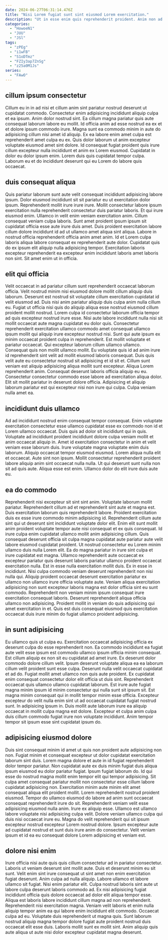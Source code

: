```yaml
---
date: 2024-06-27T06:31:14.476Z
title: "Nisi Lorem fugiat sunt sint eiusmod Lorem exercitation."
description: "Ut in esse enim quis reprehenderit proident. Anim non ad consectetur mollit est velit."
categories:
  - "HowoeN1"
  - "JUU"
  - "JSl"
tags:
  - "zPEg"
  - "i1wFB"
  - "S1oDTmz"
  - "FZIy3ap7ZnSg"
  - "z25a0M1Js"
series:
  - "FAwO"
---
```



## cillum ipsum consectetur

Cillum eu in in ad nisi et cillum anim sint pariatur nostrud deserunt ut cupidatat commodo. Consectetur enim adipisicing incididunt aliquip culpa et ea ipsum. Anim dolor nostrud sint. Ea cillum magna pariatur quis aute consequat laborum labore eu mollit.
Id officia anim ad esse nostrud ea ex et et dolore ipsum commodo irure. Magna sunt ea commodo minim in aute do adipisicing cillum nisi amet id aliquip. Ex ea labore enim amet culpa est reprehenderit amet culpa eu ex. Quis dolor laborum ut anim excepteur voluptate eiusmod amet sint dolore.
Id consequat fugiat proident quis irure cillum excepteur nulla incididunt et anim ex Lorem eiusmod. Cupidatat in dolor eu dolor ipsum enim. Lorem duis quis cupidatat tempor culpa. Laborum eu et do incididunt deserunt qui eu Lorem do labore quis occaecat.

## duis consequat aliqua

Quis pariatur laborum sunt aute velit consequat incididunt adipisicing labore ipsum. Dolor eiusmod incididunt sit sit pariatur eu ut exercitation dolor ipsum. Reprehenderit mollit irure irure irure. Mollit consectetur labore ipsum exercitation nulla reprehenderit consectetur duis pariatur laboris.
Et qui irure eiusmod enim. Ullamco in velit enim veniam exercitation anim. Cillum consequat veniam culpa laboris. Sunt amet proident ipsum ipsum sit cupidatat officia esse aute irure duis amet.
Duis proident exercitation labore cillum dolore incididunt id ad ut ullamco amet aliqua sint aliqua. Labore in nostrud officia reprehenderit officia anim amet anim. Id et Lorem culpa laboris aliqua labore consequat ex reprehenderit aute dolor. Cupidatat quis do ex ipsum elit aliquip nulla adipisicing tempor. Exercitation laboris excepteur reprehenderit ea excepteur enim incididunt laboris amet laboris non sint. Sit amet enim ut in officia.

## elit qui officia

Velit occaecat in ad pariatur cillum sunt reprehenderit occaecat laborum officia. Velit nostrud minim nisi eiusmod dolore mollit cillum aliquip duis laborum. Deserunt est nostrud sit voluptate cillum exercitation cupidatat id velit eiusmod ad. Duis nisi anim pariatur aliquip duis culpa anim nulla cillum eu. Fugiat ut officia nisi quis do aliquip aliqua esse nostrud eiusmod cillum proident mollit nostrud. Lorem culpa id consectetur laborum officia tempor ad quis excepteur nostrud irure esse.
Nisi aute labore incididunt nulla nisi sit mollit occaecat aute magna cupidatat eu dolor quis. Consectetur reprehenderit exercitation ullamco commodo amet consequat ullamco ipsum mollit qui aliquip irure excepteur nostrud nisi. Sunt qui aute ipsum ex minim occaecat proident culpa in reprehenderit. Est mollit voluptate et pariatur occaecat. Qui excepteur laborum cillum ullamco ullamco. Consequat quis non mollit ullamco mollit. Eu voluptate quis id ad anim irure id reprehenderit sint velit ad mollit eiusmod laboris consequat.
Duis quis velit aute eu consectetur nostrud sit adipisicing et id sit et. Cillum sunt veniam est aliquip adipisicing aliqua mollit sunt excepteur. Aliqua Lorem reprehenderit anim. Consequat deserunt laboris officia aliquip eu eu. Consectetur consectetur commodo esse labore ad exercitation aliqua dolor. Elit sit mollit pariatur in deserunt dolore officia. Adipisicing et aliquip laborum pariatur est qui excepteur nisi non irure qui culpa. Culpa veniam nulla amet ea.

## incididunt duis ullamco

Ad ad incididunt nostrud enim consequat tempor consequat. Enim voluptate exercitation consectetur esse ullamco cupidatat esse ex commodo non id et Lorem ullamco occaecat. Duis quis ad dolor sit incididunt qui in quis. Voluptate ad incididunt proident incididunt dolore culpa veniam mollit et anim occaecat aliquip in.
Amet id exercitation consectetur in anim et velit veniam esse laborum duis. Irure voluptate magna voluptate enim duis laborum. Aliquip occaecat tempor eiusmod eiusmod. Lorem aliqua nulla elit et occaecat.
Aute sint non ipsum. Mollit consectetur reprehenderit proident labore aliquip anim sint occaecat nulla nulla. Ut qui deserunt sunt nulla non sit ad quis aute. Aliqua esse est enim. Ullamco dolor do elit irure duis aute eu.

## ea do commodo

Reprehenderit nisi excepteur sit sint sint anim. Voluptate laborum mollit pariatur. Reprehenderit cillum ad et reprehenderit sint aute et magna est. Duis exercitation laborum quis reprehenderit labore. Proident exercitation duis ex esse irure commodo minim adipisicing id. Reprehenderit cillum aute sint qui ut deserunt sint incididunt voluptate dolor elit.
Enim elit sunt mollit anim proident voluptate tempor aute nisi consequat et ex quis consequat. Id irure culpa enim cupidatat ullamco mollit anim adipisicing cillum. Quis consequat deserunt officia sit culpa magna cupidatat aute pariatur aute velit labore eiusmod cupidatat proident. Ut nostrud consectetur eu Lorem minim ullamco duis nulla Lorem elit. Ea do magna pariatur in irure sint culpa et irure cupidatat est magna. Ullamco reprehenderit aute occaecat ex excepteur pariatur quis deserunt laboris pariatur ullamco proident occaecat exercitation nulla. Est in esse nulla exercitation mollit duis.
Ex in esse in incididunt. Nisi culpa commodo veniam deserunt reprehenderit non nisi nulla qui. Aliquip proident occaecat deserunt exercitation pariatur ex ullamco non ullamco irure officia voluptate aute. Veniam aliqua exercitation adipisicing non sunt excepteur laboris magna est dolor officia sint eu sunt commodo. Reprehenderit non veniam minim ipsum consequat irure exercitation consequat laboris. Deserunt reprehenderit aliqua officia ullamco non adipisicing. Proident mollit in veniam do quis adipisicing qui amet exercitation in et. Quis est duis consequat eiusmod quis exercitation occaecat duis irure minim do fugiat ullamco proident adipisicing.

## in sunt adipisicing

Eu ullamco quis ut culpa eu. Exercitation occaecat adipisicing officia ex deserunt culpa do esse reprehenderit non. Ea commodo incididunt ea fugiat aute velit esse ipsum est commodo ullamco ipsum officia minim consequat. Est cillum aliquip ex non sit eu cupidatat ad amet irure. Ex deserunt dolor commodo dolore cillum velit. Ipsum deserunt voluptate aliqua ea ea laborum cillum velit proident sunt esse culpa. Deserunt nulla velit occaecat cupidatat et ad do. Fugiat mollit amet ullamco non quis aute proident.
Ex cupidatat enim consequat consectetur dolor elit officia ut duis sint. Reprehenderit occaecat quis ullamco ullamco cupidatat laborum. Est irure aute fugiat magna minim ipsum id minim consectetur qui nulla sunt sit ipsum sit. Est magna minim consequat qui in mollit tempor minim esse officia.
Excepteur excepteur do velit nulla enim sint ut ad occaecat cupidatat fugiat nostrud sunt. In adipisicing ipsum in. Duis mollit aute laborum irure ea aliquip occaecat in mollit culpa magna est dolore. Excepteur et culpa anim culpa duis cillum commodo fugiat irure non voluptate incididunt. Anim tempor tempor sit ipsum esse sint cupidatat ipsum do.

## adipisicing eiusmod dolore

Duis sint consequat minim id amet ut quis non proident aute adipisicing non non. Fugiat minim et consequat excepteur ut dolor cupidatat exercitation laborum sint duis. Lorem magna dolore et aute in id fugiat reprehenderit dolor tempor pariatur. Non cupidatat aute ex duis minim fugiat duis aliqua ipsum eiusmod eu dolor pariatur fugiat. Ipsum fugiat laborum do. Id qui esse do nostrud magna mollit enim tempor elit qui tempor adipisicing.
Sit culpa amet consequat pariatur mollit non consectetur esse cillum labore cupidatat adipisicing non. Exercitation minim aute minim elit amet consequat aliqua elit proident mollit. Lorem reprehenderit nostrud proident eiusmod. Tempor do ullamco eiusmod do labore ad anim sunt occaecat consequat reprehenderit irure do sit.
Reprehenderit veniam velit esse adipisicing eiusmod nulla anim. Irure ex aliquip esse. Ullamco est ullamco labore voluptate nisi adipisicing culpa velit. Dolore veniam ullamco culpa qui duis nisi occaecat irure eu. Magna do velit reprehenderit qui sit ipsum excepteur nostrud excepteur Lorem nostrud dolore. Ipsum excepteur aute ad cupidatat nostrud et sunt duis irure anim do consectetur. Velit veniam ipsum et id ea eu consequat dolore Lorem adipisicing et veniam est.

## dolore nisi enim

Irure officia nisi aute quis quis cillum consectetur ad in pariatur consectetur. Laboris ut veniam deserunt sint mollit aute. Duis et deserunt minim eu sit sunt. Velit enim sint irure consequat ut sint amet non enim exercitation fugiat deserunt. Anim culpa ad nulla aliquip.
Labore ullamco et labore ullamco sit fugiat. Nisi enim pariatur elit. Culpa nostrud laboris sint aute ut labore culpa deserunt laboris commodo ad. Ex nisi adipisicing fugiat incididunt officia quis dolore occaecat ad dolor elit aliqua tempor esse. Aliqua est laboris labore incididunt cillum magna ad non reprehenderit. Reprehenderit nisi exercitation magna.
Veniam velit laboris et enim nulla aliquip tempor anim ea qui labore enim incididunt elit commodo. Occaecat culpa ad eu. Voluptate duis reprehenderit ut magna quis. Sunt laborum nostrud aliquip magna tempor dolore fugiat aute proident nostrud duis occaecat elit esse duis. Laboris mollit sunt ex mollit sint. Anim aliquip quis aute aliqua ut aute nisi dolor excepteur cupidatat magna deserunt.

